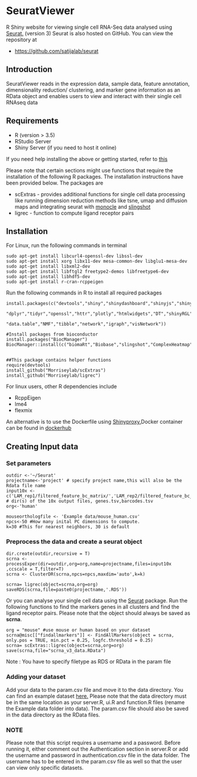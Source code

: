 # SeuratViewer
R Shiny website for viewing single cell RNA-Seq data analysed using [Seurat.](https://satijalab.org/seurat/) (version 3)
Seurat is also hosted on GitHub. You can view the repository at

- https://github.com/satijalab/seurat

## Introduction
SeuratViewer reads in the expression data, sample data, feature annotation, dimensionality reduction/ clustering, and marker gene information as an RData object and enables users to view and interact with their single cell RNAseq data

## Requirements
- R (version > 3.5)
- RStudio Server
- Shiny Server (if you need to host it online)

If you need help installing the above or getting started, refer to [this](https://deanattali.com/2015/05/09/setup-rstudio-shiny-server-digital-ocean/#install-r)

Please note that certain sections might use functions that require the installation of the following R packages. The installation instructions have been provided below. The packages are 
 - scExtras - provides additional functions for single cell data processing like running dimension reduction methods like tsne, umap and diffusion maps and integrating seurat with [monocle](http://cole-trapnell-lab.github.io/monocle-release/) and [slingshot](https://bioconductor.org/packages/release/bioc/vignettes/slingshot/inst/doc/vignette.html)
 - ligrec - function to compute ligand receptor pairs
 
## Installation
For Linux, run the following commands in terminal 
```
sudo apt-get install libcurl4-openssl-dev libssl-dev
sudo apt-get install xorg libx11-dev mesa-common-dev libglu1-mesa-dev
sudo apt-get install libxml2-dev
sudo apt-get install libftgl2 freetype2-demos libfreetype6-dev
sudo apt-get install libhdf5-dev
sudo apt-get install r-cran-rcppeigen
```
Run the following commands in R to install all required packages
```
install.packages(c("devtools","shiny","shinydashboard","shinyjs","shinyBS","shinyBS","RColorBrewer","reshape2","ggplot2",
                   "dplyr","tidyr","openssl","httr","plotly","htmlwidgets","DT","shinyRGL","rgl","rglwidget","Seurat","cowplot",
                    "data.table","NMF","tibble","network","igraph","visNetwork"))

#Install packages from bioconductor
install.packages("BiocManager")
BiocManager::install(c("biomaRt","Biobase","slingshot","ComplexHeatmap"))


##This package contains helper functions 
require(devtools)
install_github("Morriseylab/scExtras")
install_github("Morriseylab/ligrec")
```
For linux users, other R dependencies include
- RcppEigen
- lme4
- flexmix

An alternative is to use the Dockerfile using [Shinyproxy.](https://github.com/openanalytics/shinyproxy)Docker container can be found in [dockerhub](https://hub.docker.com/repository/docker/apoorvababu/seurat_viewer)

## Creating Input data

### Set parameters
```
outdir <-'~/Seurat' 
projectname<-'project' # specify project name,this will also be the Rdata file name
input10x <- c('LAM_rep1/filtered_feature_bc_matrix/','LAM_rep2/filtered_feature_bc_matrix') # dir(s) of the 10x output files, genes.tsv,barcodes.tsv
org<-'human' 

mouseorthologfile <- 'Example data/mouse_human.csv'
npcs<-50 #How many inital PC dimensions to compute. 
k=30 #This for nearest neighbors, 30 is default
```
### Preprocess the data and create a seurat object
```
dir.create(outdir,recursive = T)
scrna <- processExper(dir=outdir,org=org,name=projectname,files=input10x ,ccscale = T,filter=T)
scrna <- ClusterDR(scrna,npcs=npcs,maxdim='auto',k=k)

scrna= ligrec(object=scrna,org=org)
saveRDS(scrna,file=paste0(projectname,'.RDS'))
```

Or you can analyse your single cell data using the [Seurat](https://satijalab.org/seurat/) package. Run the following functions to find the markers genes in all clusters and find the ligand receptor pairs. Please note that the object should always be saved as **scrna**. 
```
org = "mouse" #use mouse or human based on your dataset
scrna@misc[["findallmarkers"]] <- FindAllMarkers(object = scrna, only.pos = TRUE, min.pct = 0.25, logfc.threshold = 0.25)
scrna= scExtras::ligrec(object=scrna,org=org)
save(scrna,file="scrna_v3_data.RData")
```

Note : You have to specify filetype as RDS or RData in the param file

### Adding your dataset

Add your data to the param.csv file and move it to the data directory. You can find an example dataset [here.](http://165.123.69.6/SeuratViewer/scrna_v3_data.RData) Please note that the data directory must be in the same location as your server.R, ui.R and function.R files (rename the Example data folder into data). The param.csv file should also be saved in the data directory as the RData files.

### NOTE
Please note that this script requires a username and a password. Before running it, either comment out the Authentication section in server.R or add the username and password in authentication.csv file in the data folder. The username has to be entered in the param.csv file as well so that the user can view only specific datasets.
